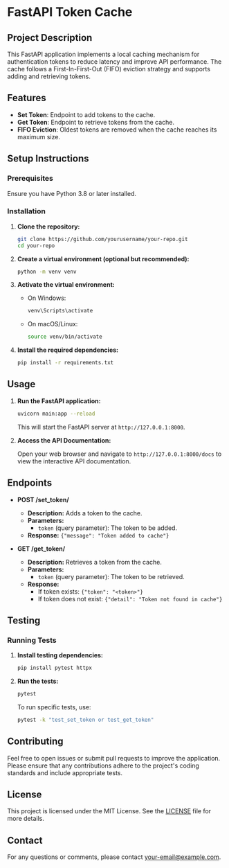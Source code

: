 # FastAPI Token Cache

## Project Description

This FastAPI application implements a local caching mechanism for authentication tokens to reduce latency and improve API performance. The cache follows a First-In-First-Out (FIFO) eviction strategy and supports adding and retrieving tokens.

## Features

- **Set Token**: Endpoint to add tokens to the cache.
- **Get Token**: Endpoint to retrieve tokens from the cache.
- **FIFO Eviction**: Oldest tokens are removed when the cache reaches its maximum size.

## Setup Instructions

### Prerequisites

Ensure you have Python 3.8 or later installed.

### Installation

1. **Clone the repository:**

   ```bash
   git clone https://github.com/yourusername/your-repo.git
   cd your-repo
   ```
2. **Create a virtual environment (optional but recommended):**

   ```bash
   python -m venv venv
   ```
3. **Activate the virtual environment:**

   - On Windows:

     ```bash
     venv\Scripts\activate
     ```
   - On macOS/Linux:

     ```bash
     source venv/bin/activate
     ```
4. **Install the required dependencies:**

   ```bash
   pip install -r requirements.txt
   ```

## Usage

1. **Run the FastAPI application:**

   ```bash
   uvicorn main:app --reload
   ```

   This will start the FastAPI server at `http://127.0.0.1:8000`.
2. **Access the API Documentation:**

   Open your web browser and navigate to `http://127.0.0.1:8000/docs` to view the interactive API documentation.

## Endpoints

- **POST /set_token/**

  - **Description:** Adds a token to the cache.
  - **Parameters:**
    - `token` (query parameter): The token to be added.
  - **Response:** `{"message": "Token added to cache"}`
- **GET /get_token/**

  - **Description:** Retrieves a token from the cache.
  - **Parameters:**
    - `token` (query parameter): The token to be retrieved.
  - **Response:**
    - If token exists: `{"token": "<token>"}`
    - If token does not exist: `{"detail": "Token not found in cache"}`

## Testing

### Running Tests

1. **Install testing dependencies:**

   ```bash
   pip install pytest httpx
   ```
2. **Run the tests:**

   ```bash
   pytest
   ```

   To run specific tests, use:

   ```bash
   pytest -k "test_set_token or test_get_token"
   ```

## Contributing

Feel free to open issues or submit pull requests to improve the application. Please ensure that any contributions adhere to the project's coding standards and include appropriate tests.

## License

This project is licensed under the MIT License. See the [LICENSE](LICENSE) file for more details.

## Contact

For any questions or comments, please contact [your-email@example.com](mailto:your-email@example.com).
